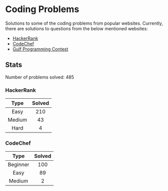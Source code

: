 # Coding Problems

Solutions to some of the coding problems from popular websites. Currently, there are solutions to questions from the below mentioned websites:
* [HackerRank](HackerRank "HackerRank")
* [CodeChef](CodeChef "CodeChef")
* [Gulf Programming Contest](Gulf%20Programming%20Contest "GPC")

## Stats

Number of problems solved: 485

### HackerRank

|Type|Solved|
|:---:|:---:|
|Easy|210|
|Medium|43|
|Hard|4|

### CodeChef

|Type|Solved|
|:---:|:---:|
|Beginner|100|
|Easy|89|
|Medium|2|